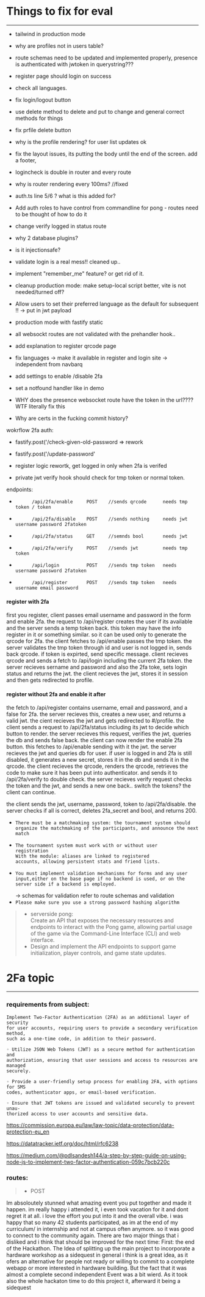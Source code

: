 # Things to fix for eval
------------------------
- tailwind in production mode
- why are profiles not in users table?
- route schemas need to be updated and implemented properly, presence is authenticated with jwtoken in querystring???
- register page should login on success
- check all languages.
- fix login/logout button
- use delete method to delete and put to change and general correct methods for things
- fix prfile delete button
- why is the profile rendering? for user list updates ok
- fix the layout issues, its putting the body until the end of the screen. add a footer, 

- logincheck is double in router and every route

- why is router rendering every 100ms? //fixed

- auth.ts line 5/6 ? what is this added for?

- Add auth roles to have control from commandline for pong - routes need to be thought of how to do it

- change verify logged in status route

- why 2 database plugins?

- is it injectionsafe?

- validate login is a real mess!! cleaned up..

- implement "remember_me" feature? or get rid of it.

- cleanup production mode: make setup-local script better, vite is not needed/turned off?

- Allow users to set their preferred language as the default for subsequent !! -> put in jwt payload

- production mode with fastify static

- all websockt routes are not validated with the prehandler hook..

- add explanation to register qrcode page

- fix languages -> make it available in register and login site -> independent from navbarq

- add settings to enable /disable 2fa


- set a notfound handler like in demo

- WHY does the presence websocket route have the token in the url???? WTF literally fix this

- Why are certs in the fucking commit history?

wokrflow 2fa auth:

- fastify.post('/check-given-old-password => rework

- fastify.post('/update-password'

- register logic rewortk, get logged in only when 2fa is verifed

- private jwt verify hook should check for tmp token or normal token.

endpoints:	
-			/api/2fa/enable		POST	//sends qrcode		needs tmp token / token
-			/api/2fa/disable	POST	//sends nothing		needs jwt username password 2fatoken 
-			/api/2fa/status		GET		//semnds bool		needs jwt
-			/api/2fa/verify		POST	//sends jwt			needs tmp token
-			/api/login			POST	//sends tmp token	needs username password 2fatoken
-			/api/register		POST	//sends tmp token	needs username email password

#### register with 2fa
first you register, client passes email username and password in the form and enable 2fa.
the request to /api/register creates the user if its available and the server sends a temp token back.
this token may have the info register in it or something similar. so it can be used only to generate the qrcode for 2fa.
the client fetches to /api/enable passes the tmp token.
the server validates the tmp token through id and user is not logged in, sends back qrcode. if token is expirted, send specific message.
client recieves qrcode and sends a fetch to /api/login including the current 2fa token.
the server recieves sername and password and also the 2fa toke, sets login status and returns the jwt.
the client recieves the jwt, stores it in session and then gets redirected to profile.

#### register without 2fa and enable it after
the fetch to /api/register contains username, email and password, and a false for 2fa.
the server recieves this, creates a new user, and returns a valid jwt.
the cient recieves the jwt and gets redirected to #/profile.
the client sends a request to /api/2fa/status including its jwt to decide which button to render.
the server recieves this request, verifies the jwt, queries the db and sends false back.
the client can now render the enable 2fa button. this fetches to /api/enable sending with it the jwt.
the server recieves the jwt and queries db for user. if user is logged in and 2fa is still disabled, it generates a new secret, stores it in the db and sends it in the qrcode.
the client recieves the qrcode, renders the qrcode, retrieves the code to make sure it has been put into authenticator. and sends it to /api/2fa/verify to double check.
the server recieves verify request checks the token and the jwt, and sends a new one back.. switch the tokens?
the client can continue.

the client sends the jwt, username, password, token to /api/2fa/disable.
the server checks if all is correct, deletes 2fa_secret and bool, and returns 200.





-	```
	There must be a matchmaking system: the tournament system should
	organize the matchmaking of the participants, and announce the next match
	```
-	```
	The tournament system must work with or without user
	registration
	With the module: aliases are linked to registered
	accounts, allowing persistent stats and friend lists.
	```
-	```
	You must implement validation mechanisms for forms and any user input,either on the base page if no backend is used, or on the server side if a backend is employed.
	```
	-> schemas for validation refer to route schemas and validation
-	`Please make sure you use a strong password hashing algorithm`
> - serverside pong:  
> 	Create an API that exposes the necessary resources and endpoints to interact with the Pong game, allowing partial usage of the game via the Command-Line Interface (CLI) and web interface.
> - Design and implement the API endpoints to support game initialization, player
controls, and game state updates.



# 2Fa topic
-----------
### requirements from subject:

```
Implement Two-Factor Authentication (2FA) as an additional layer of security
for user accounts, requiring users to provide a secondary verification method,
such as a one-time code, in addition to their password.
```
```
◦ Utilize JSON Web Tokens (JWT) as a secure method for authentication and
authorization, ensuring that user sessions and access to resources are managed
securely.
```
```
◦ Provide a user-friendly setup process for enabling 2FA, with options for SMS
codes, authenticator apps, or email-based verification.
```
```
◦ Ensure that JWT tokens are issued and validated securely to prevent unau-
thorized access to user accounts and sensitive data.
```
https://commission.europa.eu/law/law-topic/data-protection/data-protection-eu_en

https://datatracker.ietf.org/doc/html/rfc6238

https://medium.com/@pdlsandesh144/a-step-by-step-guide-on-using-node-js-to-implement-two-factor-authentication-059c7bcb220c

### routes:
> - POST 


Im absoloutely stunned what amazing event you put together and made it happen. im really happy i attended it, i even took vacation for it and dont regret it at all. i love the effort you put into it and the overall vibe. i was happy that so many 42 students participated, as im at the end of my curriculum/ in internship and not at campus often anymore. so it was good to connect to the community again. 
There are two major things that i disliked and i think that should be improved for the next time: 
First: the end of the Hackathon. The Idea of splitting up the main project to incorporate a hardware workshop as a sidequest in general i think is a great idea, as it ofers an alternative for people not ready or willing to commit to a complete webapp or more interested in hardware building. But the fact that it was almost a complete second independent Event was a bit wierd. As it took also the whole hackaton time to do this project it, afterward it being a sidequest 